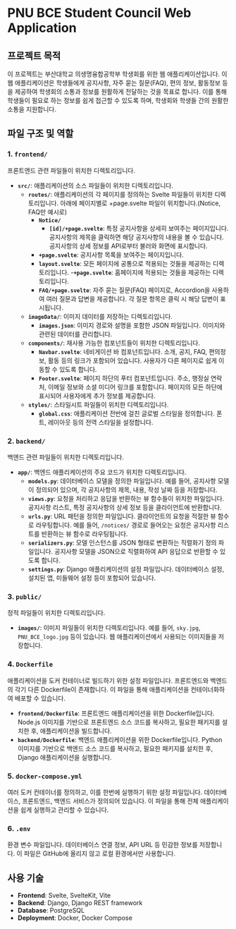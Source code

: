 # PNU BCE Student Council Web Application

## 프로젝트 목적

이 프로젝트는 부산대학교 의생명융합공학부 학생회를 위한 웹 애플리케이션입니다. 이 웹 애플리케이션은 학생들에게 공지사항, 자주 묻는 질문(FAQ), 편의 정보, 활동정보 등을 제공하여 학생회의 소통과 정보를 원활하게 전달하는 것을 목표로 합니다. 이를 통해 학생들이 필요로 하는 정보를 쉽게 접근할 수 있도록 하며, 학생회와 학생들 간의 원활한 소통을 지원합니다.

## 파일 구조 및 역할

### 1. `frontend/`
프론트엔드 관련 파일들이 위치한 디렉토리입니다.

- **`src/`**: 애플리케이션의 소스 파일들이 위치한 디렉토리입니다.
  - **`routes/`**: 애플리케이션의 각 페이지를 정의하는 Svelte 파일들이 위치한 디렉토리입니다. 아래에 페이지별로 +page.svelte 파일이 위치합니다.(Notice, FAQ만 예시로)
    - **`Notice/`**
      - **`[id]/+page.svelte`**: 특정 공지사항을 상세히 보여주는 페이지입니다. 공지사항의 제목을 클릭하면 해당 공지사항의 내용을 볼 수 있습니다. 공지사항의 상세 정보를 API로부터 불러와 화면에 표시합니다.
    - **`+page.svelte`**: 공지사항 목록을 보여주는 페이지입니다.
    - **`layout.svelte`**: 모든 페이지에 공통으로 적용되는 것들을 제공하는 디렉토리입니다.
    -**`+page.svelte`**: 홈페이지에 적용되는 것들을 제공하는 디렉토리입니다.
    - **`FAQ/+page.svelte`**: 자주 묻는 질문(FAQ) 페이지로, Accordion을 사용하여 여러 질문과 답변을 제공합니다. 각 질문 항목은 클릭 시 해당 답변이 표시됩니다.
  - **`imageData/`**: 이미지 데이터를 저장하는 디렉토리입니다. 
    - **`images.json`**: 이미지 경로와 설명을 포함한 JSON 파일입니다. 이미지와 관련된 데이터를 관리합니다.
  - **`components/`**: 재사용 가능한 컴포넌트들이 위치한 디렉토리입니다.
    - **`Navbar.svelte`**: 네비게이션 바 컴포넌트입니다. 소개, 공지, FAQ, 편의정보, 활동 등의 링크가 포함되어 있습니다. 사용자가 다른 페이지로 쉽게 이동할 수 있도록 합니다.
    - **`Footer.svelte`**: 페이지 하단의 푸터 컴포넌트입니다. 주소, 행정실 연락처, 이메일 정보와 소셜 미디어 링크를 포함합니다. 페이지의 모든 하단에 표시되어 사용자에게 추가 정보를 제공합니다.
  - **`styles/`**: 스타일시트 파일들이 위치한 디렉토리입니다.
    - **`global.css`**: 애플리케이션 전반에 걸친 글로벌 스타일을 정의합니다. 폰트, 레이아웃 등의 전역 스타일을 설정합니다.

### 2. `backend/`
백엔드 관련 파일들이 위치한 디렉토리입니다.

- **`app/`**: 백엔드 애플리케이션의 주요 코드가 위치한 디렉토리입니다.
  - **`models.py`**: 데이터베이스 모델을 정의한 파일입니다. 예를 들어, 공지사항 모델이 정의되어 있으며, 각 공지사항의 제목, 내용, 작성 날짜 등을 저장합니다.
  - **`views.py`**: 요청을 처리하고 응답을 반환하는 뷰 함수들이 위치한 파일입니다. 공지사항 리스트, 특정 공지사항의 상세 정보 등을 클라이언트에 반환합니다.
  - **`urls.py`**: URL 패턴을 정의한 파일입니다. 클라이언트의 요청을 적절한 뷰 함수로 라우팅합니다. 예를 들어, `/notices/` 경로로 들어오는 요청은 공지사항 리스트를 반환하는 뷰 함수로 라우팅됩니다.
  - **`serializers.py`**: 모델 인스턴스를 JSON 형태로 변환하는 직렬화기 정의 파일입니다. 공지사항 모델을 JSON으로 직렬화하여 API 응답으로 반환할 수 있도록 합니다.
  - **`settings.py`**: Django 애플리케이션의 설정 파일입니다. 데이터베이스 설정, 설치된 앱, 미들웨어 설정 등이 포함되어 있습니다.

### 3. `public/`
정적 파일들이 위치한 디렉토리입니다.

- **`images/`**: 이미지 파일들이 위치한 디렉토리입니다. 예를 들어, `sky.jpg`, `PNU_BCE_logo.jpg` 등이 있습니다. 웹 애플리케이션에서 사용되는 이미지들을 저장합니다.

### 4. `Dockerfile`
애플리케이션을 도커 컨테이너로 빌드하기 위한 설정 파일입니다. 프론트엔드와 백엔드의 각기 다른 Dockerfile이 존재합니다. 이 파일을 통해 애플리케이션을 컨테이너화하여 배포할 수 있습니다.

- **`frontend/Dockerfile`**: 프론트엔드 애플리케이션을 위한 Dockerfile입니다. Node.js 이미지를 기반으로 프론트엔드 소스 코드를 복사하고, 필요한 패키지를 설치한 후, 애플리케이션을 빌드합니다.
- **`backend/Dockerfile`**: 백엔드 애플리케이션을 위한 Dockerfile입니다. Python 이미지를 기반으로 백엔드 소스 코드를 복사하고, 필요한 패키지를 설치한 후, Django 애플리케이션을 실행합니다.

### 5. `docker-compose.yml`
여러 도커 컨테이너를 정의하고, 이를 한번에 실행하기 위한 설정 파일입니다. 데이터베이스, 프론트엔드, 백엔드 서비스가 정의되어 있습니다. 이 파일을 통해 전체 애플리케이션을 쉽게 실행하고 관리할 수 있습니다.

### 6. `.env`
환경 변수 파일입니다. 데이터베이스 연결 정보, API URL 등 민감한 정보를 저장합니다. 이 파일은 GitHub에 올리지 않고 로컬 환경에서만 사용합니다.

## 사용 기술

- **Frontend**: Svelte, SvelteKit, Vite
- **Backend**: Django, Django REST framework
- **Database**: PostgreSQL
- **Deployment**: Docker, Docker Compose
